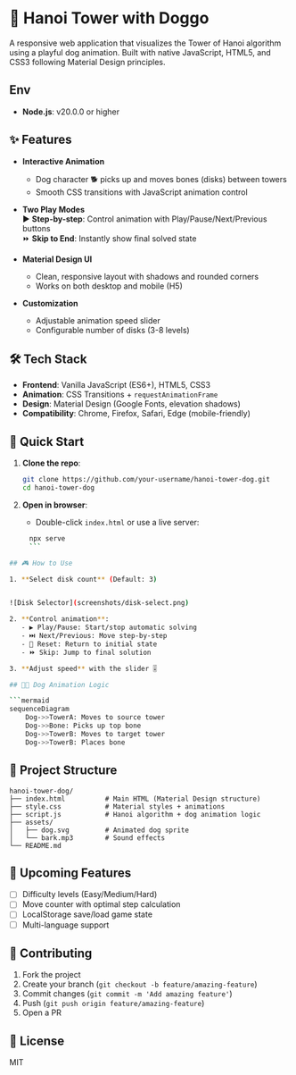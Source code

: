 # 🐶 Hanoi Tower with Doggo

A responsive web application that visualizes the Tower of Hanoi algorithm using a playful dog animation. Built with native JavaScript, HTML5, and CSS3 following Material Design principles.

## Env

- **Node.js**: v20.0.0 or higher

## ✨ Features

- **Interactive Animation**

  - Dog character 🐕 picks up and moves bones (disks) between towers
  - Smooth CSS transitions with JavaScript animation control

- **Two Play Modes**  
  ▶️ **Step-by-step**: Control animation with Play/Pause/Next/Previous buttons  
  ⏩ **Skip to End**: Instantly show final solved state

- **Material Design UI**

  - Clean, responsive layout with shadows and rounded corners
  - Works on both desktop and mobile (H5)

- **Customization**
  - Adjustable animation speed slider
  - Configurable number of disks (3-8 levels)

## 🛠️ Tech Stack

- **Frontend**: Vanilla JavaScript (ES6+), HTML5, CSS3
- **Animation**: CSS Transitions + `requestAnimationFrame`
- **Design**: Material Design (Google Fonts, elevation shadows)
- **Compatibility**: Chrome, Firefox, Safari, Edge (mobile-friendly)

## 🚀 Quick Start

1. **Clone the repo**:

   ```bash
   git clone https://github.com/your-username/hanoi-tower-dog.git
   cd hanoi-tower-dog
   ```

2. **Open in browser**:
   - Double-click `index.html` or use a live server:

````bash
     npx serve
     ```

## 🎮 How to Use

1. **Select disk count** (Default: 3)


![Disk Selector](screenshots/disk-select.png)

2. **Control animation**:
   - ▶️ Play/Pause: Start/stop automatic solving
   - ⏭️ Next/Previous: Move step-by-step
   - 🔄 Reset: Return to initial state
   - ⏩ Skip: Jump to final solution

3. **Adjust speed** with the slider 🎚️

## 🐕‍🦺 Dog Animation Logic

```mermaid
sequenceDiagram
    Dog->>TowerA: Moves to source tower
    Dog->>Bone: Picks up top bone
    Dog->>TowerB: Moves to target tower
    Dog->>TowerB: Places bone
````

## 📂 Project Structure

```
hanoi-tower-dog/
├── index.html          # Main HTML (Material Design structure)
├── style.css           # Material styles + animations
├── script.js           # Hanoi algorithm + dog animation logic
├── assets/
│   ├── dog.svg         # Animated dog sprite
│   └── bark.mp3        # Sound effects
└── README.md
```

## 🌟 Upcoming Features

- [ ] Difficulty levels (Easy/Medium/Hard)
- [ ] Move counter with optimal step calculation
- [ ] LocalStorage save/load game state
- [ ] Multi-language support

## 🤝 Contributing

1. Fork the project
2. Create your branch (`git checkout -b feature/amazing-feature`)
3. Commit changes (`git commit -m 'Add amazing feature'`)
4. Push (`git push origin feature/amazing-feature`)
5. Open a PR

## 📜 License

MIT
